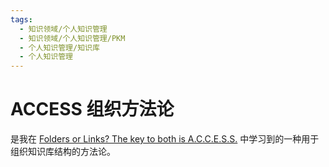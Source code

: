 ```yaml
---
tags:
  - 知识领域/个人知识管理
  - 知识领域/个人知识管理/PKM
  - 个人知识管理/知识库
  - 个人知识管理
---
```

# ACCESS 组织方法论

是我在 [Folders or Links? The key to both is A.C.C.E.S.S.](https://www.youtube.com/watch?v=p0zWJ-TLghw) 中学习到的一种用于组织知识库结构的方法论。
